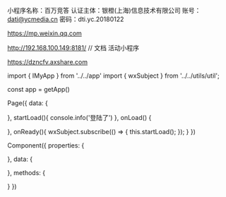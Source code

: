 小程序名称：百万竞答
认证主体：银橙(上海)信息技术有限公司
账号：dati@ycmedia.cn
密码：dti.yc.20180122

https://mp.weixin.qq.com

http://192.168.100.149:8181/  // 文档 活动小程序

https://dzncfv.axshare.com

import { IMyApp } from '../../app'
import { wxSubject } from '../../utils/util';

const app = getApp<IMyApp>()

Page({
  data: {
    
  },
  startLoad(){
    console.info('登陆了')
  },
  onLoad() {

  },
  onReady(){
    wxSubject.subscribe(() => {
      this.startLoad();
    });
  }
})

Component({
  properties: {

  },
  data: {

  },
  methods: {

  }
})
